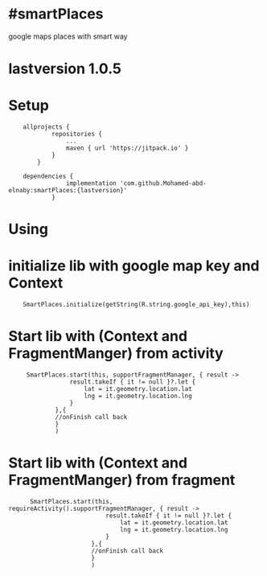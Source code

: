 # #smartPlaces
 google maps places with smart way

# lastversion 1.0.5

# Setup

	    allprojects {
         		repositories {
         			...
         			maven { url 'https://jitpack.io' }
         		}
         	}

        dependencies {
         	        implementation 'com.github.Mohamed-abd-elnaby:smartPlaces:{lastversion}'
             	}


# Using

 # initialize lib with google map key and Context

        SmartPlaces.initialize(getString(R.string.google_api_key),this)


 # Start lib with (Context and FragmentManger) from activity

         SmartPlaces.start(this, supportFragmentManager, { result ->
                     result.takeIf { it != null }?.let {
                         lat = it.geometry.location.lat
                         lng = it.geometry.location.lng
                     }
                 },{
                 //onFinish call back
                 }
                 )

 # Start lib with (Context and FragmentManger) from fragment
          SmartPlaces.start(this, requireActivity().supportFragmentManager, { result ->
                               result.takeIf { it != null }?.let {
                                   lat = it.geometry.location.lat
                                   lng = it.geometry.location.lng
                               }
                           },{
                           //onFinish call back
                           }
                           )

